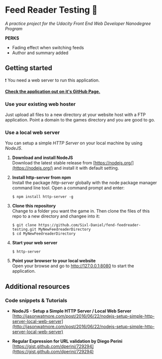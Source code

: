 # Feed Reader Testing 📰

*A practice project for the Udacity Front End Web Developer Nanodegree Program*

**PERKS**
- Fading effect when switching feeds
- Author and summary added

## Getting started

:exclamation: You need a web server to run this application. 

[**Check the application out on it's GitHub Page.**](https://sixl-daniel.github.io/fend-feedreader-testing/)
### Use your existing web hoster
 Just upload all files to a new directory at your website host with a FTP application. Point a domain to the games directory and you are good to go.

### Use a local web server 
You can setup a simple *HTTP Server* on your local machine by using *NodeJS*.

1. **Download and install NodeJS**  
Download the latest stable release from [https://nodejs.org/](https://nodejs.org/) and install it with default setting.

2. **Install http-server from npm**  
Install the package *http-server* globally with the node package manager command line tool. Open a command prompt and enter:
    ```
    $ npm install http-server -g
    ```
3. **Clone this repository**  
Change to a folder you want the game in. Then clone the files of this repo to a new directory and changee into it:
    ```
    $ git clone https://github.com/Sixl-Daniel/fend-feedreader-testing.git MyNewFeedreaderDirectory
    $ cd MyNewFeedreaderDirectory
    ```
3. **Start your web server**
    ```
    $ http-server
    ```
5. **Point your browser to your local website**  
Open your browse and go to http://127.0.0.1:8080 to start the application.  

## Additional resources

### Code snippets & Tutorials

- **NodeJS - Setup a Simple HTTP Server / Local Web Server**  
[http://jasonwatmore.com/post/2016/06/22/nodejs-setup-simple-http-server-local-web-server](http://jasonwatmore.com/post/2016/06/22/nodejs-setup-simple-http-server-local-web-server)

- **Regular Expression for URL validation by Diego Perini**  
[https://gist.github.com/dperini/729294](https://gist.github.com/dperini/729294)